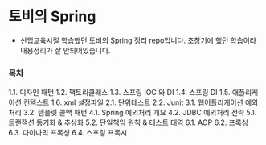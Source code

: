 # 토비의 Spring
* 신입교육시절 학습했던 토비의 Spring 정리 repo입니다. 초창기에 했던 학습이라 내용정리가 잘 안되어있습니다.

### 목차
1.1. 디자인 패턴
1.2. 팩토리클래스
1.3. 스프링 IOC 와 DI
1.4. 스프링 DI
1.5. 애플리케이션 컨텍스트
1.6. xml 설정파일
2.1. 단위테스트
2.2. Junit
3.1. 웹어플리케이션 예외처리
3.2. 템플릿 콜백 패턴
4.1. Spring 예외처리 개요
4.2. JDBC 예외처리 전략
5.1. 트랜잭션 동기화 & 추상화
5.2. 단일책임 원칙 & 테스트 대역
6.1. AOP
6.2. 프록싱
6.3. 다이나믹 프록싱
6.4. 스프링 프록시
<!--stackedit_data:
eyJoaXN0b3J5IjpbOTA2OTAxNzc4XX0=
-->